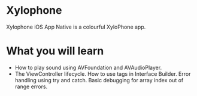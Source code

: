 # Xylophone
Xylophone iOS App Native is a colourful XyloPhone app.

# What you will learn
* How to play sound using AVFoundation and AVAudioPlayer.
* The ViewController lifecycle.
How to use tags in Interface Builder.
Error handling using try and catch.
Basic debugging for array index out of range errors.
